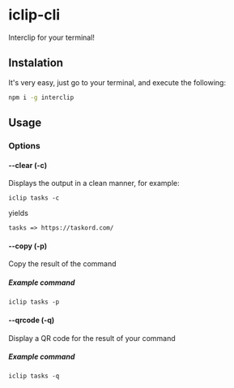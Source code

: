 # iclip-cli
Interclip for your terminal!

## Instalation
It's very easy, just go to your terminal, and execute the following:
```bash
npm i -g interclip
```

## Usage
### Options
#### --clear (-c)
Displays the output in a clean manner, for example:
```
iclip tasks -c
```
yields
```
tasks => https://taskord.com/
```
#### --copy (-p)
Copy the result of the command
##### Example command 
```
iclip tasks -p
```

#### --qrcode (-q)
Display a QR code for the result of your command
##### Example command
```
iclip tasks -q
```

